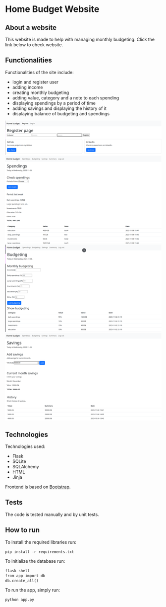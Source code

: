 # Home Budget Website

## About a website

This website is made to help with managing monthly budgeting. Click the link below to check website.

## Functionalities

Functionalities of the site include:
- login and register user
- adding income
- creating monthly budgeting
- adding value, category and a note to each spending
- displaying spendings by a period of time
- adding savings and displaying the history of it
- displaying balance of budgeting and spendings

![Alt](https://github.com/jgmbl/home-budget/blob/main/Screenshots/0.png)
![Alt](https://github.com/jgmbl/home-budget/blob/main/Screenshots/1.png)
![Alt](https://github.com/jgmbl/home-budget/blob/main/Screenshots/2.png)
![Alt](https://github.com/jgmbl/home-budget/blob/main/Screenshots/3.png)

## Technologies

Technologies used:
- Flask
- SQLite
- SQLAlchemy
- HTML
- Jinja

Frontend is based on [Bootstrap](https://getbootstrap.com/).

## Tests

The code is tested manually and by unit tests.

## How to run
To install the required libraries run:

```
pip install -r requirements.txt
```

To initialize the database run:
```
flask shell
from app import db
db.create_all()
```

To run the app, simply run:
```
python app.py
```
